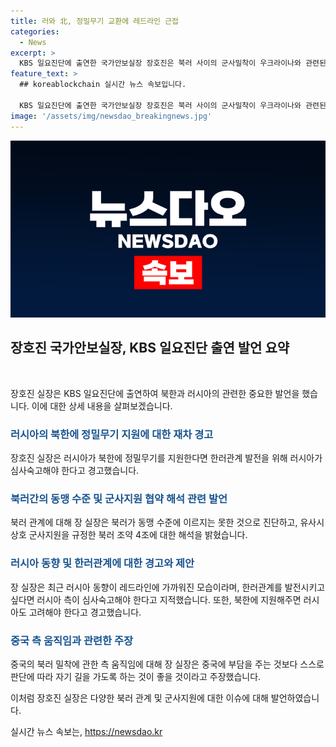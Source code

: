 ```yaml
---
title: 러와 北, 정밀무기 교환에 레드라인 근접
categories:
  - News
excerpt: >
  KBS 일요진단에 출연한 국가안보실장 장호진은 북러 사이의 군사밀착이 우크라이나와 관련된 동아리를 이끄는 조직일 수 있음을 경고했다. 북한의 미국과의 연합연습을 빌미로 러시아에 무기 지원을 요청할 경우, 우크라이나 전쟁 후 한러 관계 발전을 위해 러시아가 심사숙고해야 한다는 식으로 한러 관계에 대한 경고 메시지를 내놓았다.
feature_text: >
  ## koreablockchain 실시간 뉴스 속보입니다.

  KBS 일요진단에 출연한 국가안보실장 장호진은 북러 사이의 군사밀착이 우크라이나와 관련된 동아리를 이끄는 조직일 수 있음을 경고했다. 북한의 미국과의 연합연습을 빌미로 러시아에 무기 지원을 요청할 경우, 우크라이나 전쟁 후 한러 관계 발전을 위해 러시아가 심사숙고해야 한다는 식으로 한러 관계에 대한 경고 메시지를 내놓았다.
image: '/assets/img/newsdao_breakingnews.jpg'
---
```


<p><img src="/assets/img/newsdao_breakingnews.jpg" alt="koreablockchain 속보" /></p>

<h2 data-ke-size="size26">장호진 국가안보실장, KBS 일요진단 출연 발언 요약</h2>

<p data-ke-size="size16">&nbsp;</p>

<p>장호진 실장은 KBS 일요진단에 출연하여 북한과 러시아의 관련한 중요한 발언을 했습니다. 이에 대한 상세 내용을 살펴보겠습니다.</p>

<h3><b><span style="color: #1a5490;">러시아의 북한에 정밀무기 지원에 대한 재차 경고</span></b></h3>

<p>장호진 실장은 러시아가 북한에 정밀무기를 지원한다면 한러관계 발전을 위해 러시아가 심사숙고해야 한다고 경고했습니다.</p>

<h3><b><span style="color: #1a5490;">북러간의 동맹 수준 및 군사지원 협약 해석 관련 발언</span></b></h3>

<p>북러 관계에 대해 장 실장은 북러가 동맹 수준에 이르지는 못한 것으로 진단하고, 유사시 상호 군사지원을 규정한 북러 조약 4조에 대한 해석을 밝혔습니다.</p>

<h3><b><span style="color: #1a5490;">러시아 동향 및 한러관계에 대한 경고와 제안</span></b></h3>

<p>장 실장은 최근 러시아 동향이 레드라인에 가까워진 모습이라며, 한러관계를 발전시키고 싶다면 러시아 측이 심사숙고해야 한다고 지적했습니다. 또한, 북한에 지원해주면 러시아도 고려해야 한다고 경고했습니다.</p>

<h3><b><span style="color: #1a5490;">중국 측 움직임과 관련한 주장</span></b></h3>

<p>중국의 북러 밀착에 관한 측 움직임에 대해 장 실장은 중국에 부담을 주는 것보다 스스로 판단에 따라 자기 길을 가도록 하는 것이 좋을 것이라고 주장했습니다.</p>

<p>이처럼 장호진 실장은 다양한 북러 관계 및 군사지원에 대한 이슈에 대해 발언하였습니다.</p>
실시간 뉴스 속보는, <a href="https://newsdao.kr" rel="dofollow">https://newsdao.kr</a>


